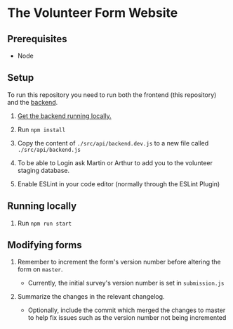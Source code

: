 # The Volunteer Form Website

## Prerequisites

- Node

## Setup

To run this repository you need to run both the frontend (this repository) and the [backend](https://github.com/flatten-official/backend-so).

1. [Get the backend running locally.](https://github.com/flatten-official/backend-so/blob/staging/README.md)

2. Run `npm install`

3. Copy the content of `./src/api/backend.dev.js` to a new file called `./src/api/backend.js`

4. To be able to Login ask Martin or Arthur to add you to the volunteer staging database.

5. Enable ESLint in your code editor (normally through the ESLint Plugin)

## Running locally

1. Run `npm run start`

## Modifying forms

1. Remember to increment the form's version number before altering the form on `master`.
    * Currently, the initial survey's version number is set in `submission.js`

2. Summarize the changes in the relevant changelog.
    * Optionally, include the commit which merged the changes to master to help fix issues 
      such as the version number not being incremented
